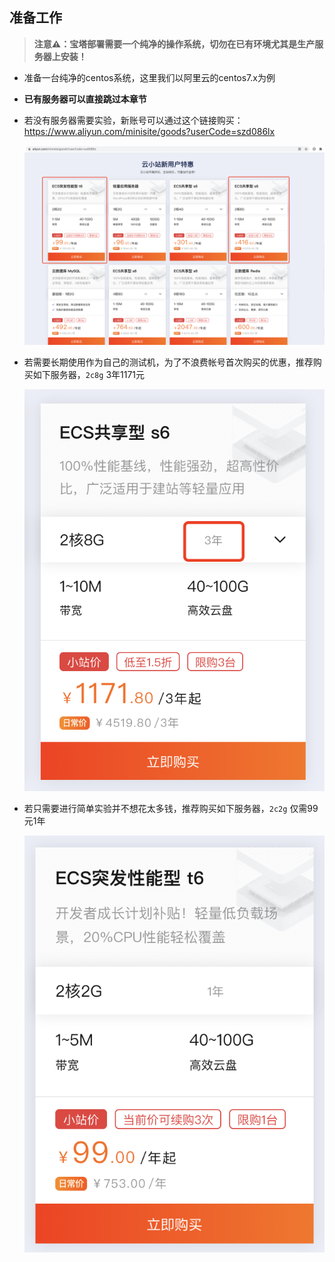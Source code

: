 ## 准备工作

> **注意⚠️：宝塔部署需要一个纯净的操作系统，切勿在已有环境尤其是生产服务器上安装！**

* 准备一台纯净的centos系统，这里我们以阿里云的centos7.x为例

* **已有服务器可以直接跳过本章节**

* 若没有服务器需要实验，新账号可以通过这个链接购买：https://www.aliyun.com/minisite/goods?userCode=szd086lx

  ![image-20210211120916879](../../../images/image-20210211120916879.png)

* 若需要长期使用作为自己的测试机，为了不浪费帐号首次购买的优惠，推荐购买如下服务器，`2c8g` 3年1171元

  ![image-20210211121123276](../../../images/image-20210211121123276.png)

* 若只需要进行简单实验并不想花太多钱，推荐购买如下服务器，`2c2g` 仅需99元1年

  ![image-20210211121405970](../../../images/image-20210211121405970.png)